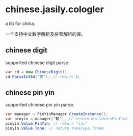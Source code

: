 # chinese.jasily.cologler

a lib for china.

一个支持中文数字解析及拼音解析的库。

## chinese digit

supported chinese digit parse.

``` cs
var cd = new ChineseDigit();
cd.ParseInt64("壹"); // return 1L
```

## chinese pin yin

supported chinese pin yin parse.

``` cs
var manager = PinYinManager.CreateInstance();
var pinyin = manager['赖']; // return Nullable<PinYin>
pinyin.Value.PinYin; // return "lai"
pinyin.Value.Tone; // return ToneType.Tone4
```